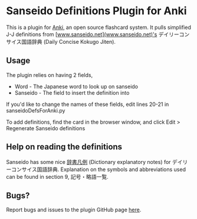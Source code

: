 # Sanseido Definitions Plugin for Anki

This is a plugin for [Anki](http://ankisrs.net/), an open source flashcard system. It pulls simplified J-J definitions from [www.sanseido.net](www.sanseido.net)'s デイリーコンサイス国語辞典 (Daily Concise Kokugo Jiten).

## Usage

The plugin relies on having 2 fields,
  * Word - The Japanese word to look up on sanseido
  * Sanseido - The field to insert the definition into

If you'd like to change the names of these fields, edit lines 20-21 in sanseidoDefsForAnki.py

To add definitions, find the card in the browser window, and click Edit > Regenerate Sanseido definitions

## Help on reading the definitions

Sanseido has some nice [辞書凡例](http://www.sanseido.net/main/Dictionary/Hanrei/dailyJJ.aspx) (Dictionary explanatory notes) for デイリーコンサイス国語辞典. Explanation on the symbols and abbreviations used can be found in section 9, 記号・略語一覧.

## Bugs?

Report bugs and issues to the plugin GitHub page [here](https://github.com/kqueryful/Sanseido-Definitions).
